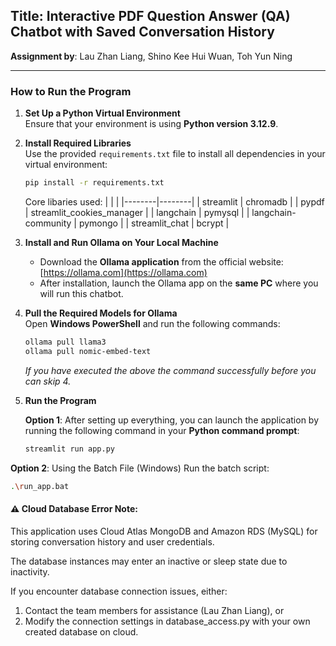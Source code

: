 ## Title: Interactive PDF Question Answer (QA) Chatbot with Saved Conversation History

**Assignment by**: Lau Zhan Liang, Shino Kee Hui Wuan, Toh Yun Ning

---

### How to Run the Program

1. **Set Up a Python Virtual Environment**  
   Ensure that your environment is using **Python version 3.12.9**.

2. **Install Required Libraries**  
   Use the provided `requirements.txt` file to install all dependencies in your virtual environment:

   ```bash
   pip install -r requirements.txt
   ```
   
   Core libaries used:
   |        |        |
   |--------|--------|
   | streamlit           | chromadb               |
   | pypdf               | streamlit_cookies_manager |
   | langchain           | pymysql                |
   | langchain-community | pymongo                |
   | streamlit_chat      | bcrypt                 |


3. **Install and Run Ollama on Your Local Machine**  
   - Download the **Ollama application** from the official website:  
     [https://ollama.com](https://ollama.com)
   - After installation, launch the Ollama app on the **same PC** where you will run this chatbot.

4. **Pull the Required Models for Ollama**  
   Open **Windows PowerShell** and run the following commands:

   ```bash
   ollama pull llama3
   ollama pull nomic-embed-text
   ```
   _If you have executed the above the command successfully before you can skip 4._

5. **Run the Program**

   **Option 1**: After setting up everything, you can launch the application by running the following command in your **Python command prompt**:

   ```bash
   streamlit run app.py
   ```

  **Option 2**: Using the Batch File (Windows) Run the batch script:
   ```bash
   .\run_app.bat
   ```


#### ⚠️ Cloud Database Error Note:
This application uses Cloud Atlas MongoDB and Amazon RDS (MySQL) for storing conversation history and user credentials.

The database instances may enter an inactive or sleep state due to inactivity.

If you encounter database connection issues, either:
1. Contact the team members for assistance (Lau Zhan Liang), or
2. Modify the connection settings in database_access.py with your own created database on cloud.


